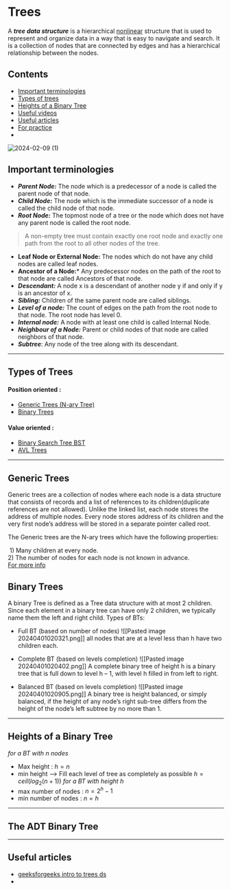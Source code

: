 # Trees
A ***tree data structure*** is a hierarchical [nonlinear](https://www.geeksforgeeks.org/difference-between-linear-and-non-linear-data-structures/) structure that is used to represent and organize data in a way that is easy to navigate and search. It is a collection of nodes that are connected by edges and has a hierarchical relationship between the nodes.
## Contents 
- [Important terminologies](#important-terminologies)
- [Types of trees](#Types-of-trees)
- [Heights of a Binary Tree](#Heights-of-a-Binary-Tree)
- [Useful videos](#Useful-videos)
- [Useful articles](#Useful-articles)
- [For practice](#For-practice)
- 
![2024-02-09 (1)](https://github.com/HelanaNady/DataStructure/assets/84867341/dd08963e-4437-48af-b03b-9d19593e677e)
## Important terminologies 
- ***Parent Node:*** The node which is a predecessor of a node is called the parent node of that node. 
- ***Child Node:*** The node which is the immediate successor of a node is called the child node of that node. 
- ***Root Node:*** The topmost node of a tree or the node which does not have any parent node is called the root node.
> A non-empty tree must contain exactly one root node and exactly one path from the root to all other nodes of the tree.
- **Leaf Node or External Node:** The nodes which do not have any child nodes are called leaf nodes. 
- **Ancestor of a Node:*** Any predecessor nodes on the path of the root to that node are called Ancestors of that node. 
- ***Descendant:*** A node x is a descendant of another node y if and only if y is an ancestor of x.
- ***Sibling:*** Children of the same parent node are called siblings. 
- ***Level of a node:*** The count of edges on the path from the root node to that node. The root node has level 0.
- ***Internal node:*** A node with at least one child is called Internal Node.
- ***Neighbour of a Node:*** Parent or child nodes of that node are called neighbors of that node.
- ***Subtree***: Any node of the tree along with its descendant.

----
## Types of Trees
#### Position oriented :
- [Generic Trees (N-ary Tree)](#Generic-Trees)
- [Binary Trees](#Binary-Trees)
#### Value oriented :
- [Binary Search Tree BST](#BST)
- [AVL Trees](#AVL-Trees)

----
## Generic Trees
Generic trees are a collection of nodes where each node is a data structure that consists of records and a list of references to its children(duplicate references are not allowed). Unlike the linked list, each node stores the address of multiple nodes. Every node stores address of its children and the very first node’s address will be stored in a separate pointer called root.

The Generic trees are the N-ary trees which have the following properties: 

 1) Many children at every node.</br>
2) The number of nodes for each node is not known in advance.<br>
[For more info](https://www.geeksforgeeks.org/generic-treesn-array-trees/)

## Binary Trees
 A binary Tree is defined as a Tree data structure with at most 2 children. Since each element in a binary tree can have only 2 children, we typically name them the left and right child.
 Types of BTs:
 - Full BT (based on number of nodes)
![[Pasted image 20240401020321.png]]
 all nodes that are at a level less than h have two children each.
 
 - Complete BT (based on levels completion)
 ![[Pasted image 20240401020402.png]]
 A complete binary tree of height h is a binary tree that is full down to level h – 1, with level h filled in from left to right.
 
 - Balanced BT (based on levels completion)
 ![[Pasted image 20240401020905.png]]
 A binary tree is height balanced, or simply balanced, if the height of any node’s right sub-tree differs from the height of the node’s left subtree by no more than 1.
-----
## Heights of a Binary Tree
*for a BT with n nodes*
- Max height :
$h = n$
- min height --> Fill each level of tree as completely as possible 
$h = ceil (log_2(n + 1) )$
 *for a BT with height h*
 - max number of nodes :
 $n = 2^{h} - 1$
- min number of nodes :
$n = h$

----
## The ADT Binary Tree
-----

## Useful articles 
- [geeksforgeeks intro to trees ds](https://www.geeksforgeeks.org/introduction-to-tree-data-structure-and-algorithm-tutorials/)
- 
